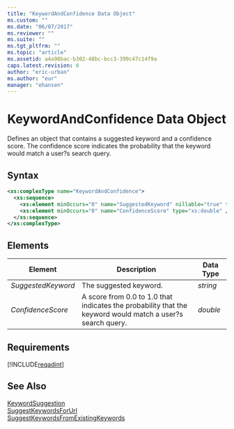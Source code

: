 ```yaml
---
title: "KeywordAndConfidence Data Object"
ms.custom: ""
ms.date: "06/07/2017"
ms.reviewer: ""
ms.suite: ""
ms.tgt_pltfrm: ""
ms.topic: "article"
ms.assetid: a4a98bac-b302-48bc-bcc3-399c47c14f9a
caps.latest.revision: 6
author: "eric-urban"
ms.author: "eur"
manager: "ehansen"
---
```

# KeywordAndConfidence Data Object
Defines an object that contains a suggested keyword and a confidence score. The confidence score indicates the probability that the keyword would match a user?s search query.

## Syntax

```xml
<xs:complexType name="KeywordAndConfidence">
  <xs:sequence>
    <xs:element minOccurs="0" name="SuggestedKeyword" nillable="true" type="xs:string" />
    <xs:element minOccurs="0" name="ConfidenceScore" type="xs:double" />
  </xs:sequence>
</xs:complexType>
```

## <a name="Elements"></a>Elements

|Element|Description|Data Type|
|-----------|---------------|-------------|
|*SuggestedKeyword*|The suggested keyword.|*string*|
|*ConfidenceScore*|A score from 0.0 to 1.0 that indicates the probability that the keyword would match a user?s search query.|*double*|

## Requirements
[!INCLUDE[reqadint](../adinsight-api/includes/reqadint.md)]
## See Also
[KeywordSuggestion](../adinsight-api/keywordsuggestion-data-object.md)  
[SuggestKeywordsForUrl](../adinsight-api/suggestkeywordsforurl-service-operation.md)  
[SuggestKeywordsFromExistingKeywords](../adinsight-api/suggestkeywordsfromexistingkeywords-service-operation.md)  

